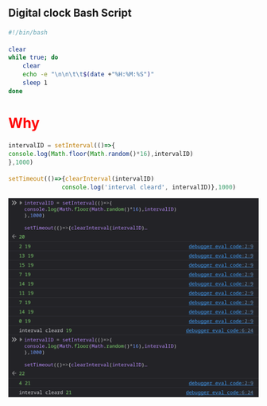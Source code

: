 ## Digital clock Bash Script
```bash
#!/bin/bash

clear
while true; do
    clear
    echo -e "\n\n\t\t$(date +"%H:%M:%S")"
    sleep 1
done
```
# <font color='red'>Why</font>
```javaScript
intervalID = setInterval(()=>{
console.log(Math.floor(Math.random()*16),intervalID)
},1000)

setTimeout(()=>{clearInterval(intervalID)
               console.log('interval cleard', intervalID)},1000)
```

[![setInterval-image](why_1.png)](#why)

[hello there]:#

